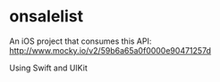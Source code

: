 # onsalelist

An iOS project that consumes this API:
http://www.mocky.io/v2/59b6a65a0f0000e90471257d

Using Swift and UIKit
